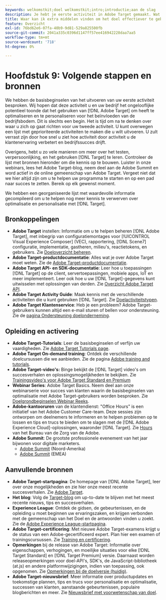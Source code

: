 ```yaml
---
keywords: welkomstkit;doel welkomstkit;intro;introductie;aan de slag
description: Je hebt je eerste activiteit in Adobe Target gemaakt. Wat nu? In dit artikel vindt u koppelingen naar aanvullende bronnen, trainingszelfstudies en 'Hoe kan ik'-video's.
title: Waar kan ik extra middelen vinden om het doel effectiever te gebruiken?
feature: Overzicht
exl-id: 76bd62e6-07fa-40b9-9d81-529a825500fb
source-git-commit: 2041a335c0396d1147ff57ee416942228daa7aa5
workflow-type: tm+mt
source-wordcount: '718'
ht-degree: 0%

---
```


# Hoofdstuk 9: Volgende stappen en bronnen

We hebben de basisbeginselen van het uitvoeren van uw eerste activiteit besproken. Wij hopen dat deze activiteit u en uw bedrijf het ongelooflijke potentieel toonde dat het gebruiken van [!DNL Adobe Target] om heeft te optimaliseren en te personaliseren voor het beïnvloeden van de bedrijfsbodem. Dit is slechts een begin. Het is tijd om na te denken over waar u zich op gaat richten voor uw tweede activiteit. U kunt overwegen een lijst met geprioriteerde activiteiten te maken die u wilt uitvoeren. U zult verrast zijn door hoe snel u ziet hoe activiteit door activiteit u de klantenervaring verbetert en bedrijfssucces drijft.

Overigens, hebt u zo vele manieren om meer over het testen, verpersoonlijking, en het gebruiken [!DNL Target] te leren. Controleer de lijst met bronnen hieronder om die kennis op te bouwen. Luister in onze webinars, lees het Adobe Target-blog, neem deel aan de Adobe Summit en word actief in de online gemeenschap van Adobe Target. Vergeet niet dat we hier altijd zijn om u te helpen uw programma te starten en op een pad naar succes te zetten. Bereik op elk gewenst moment.

We hebben een georganiseerde lijst met waardevolle informatie gecompileerd om u te helpen nog meer kennis te verwerven over optimalisatie en personalisatie met [!DNL Target].

## Bronkoppelingen

* **Adobe Target** instellen: Informatie om u te helpen beheren  [!DNL Adobe Target], met inbegrip van configuratiemontages voor  [!UICONTROL Visual Experience Composer] (VEC), rapportering,  [!DNL Scene7] configuratie, implementatie, gastheren, milieu&#39;s, reactietokens, en gebruikers. Zie [Doeloverzicht beheren](/help/administrating-target/administrating-target.md).
* **Adobe Target-productdocumentatie**: Alles wat je over Adobe Target moet weten. Zie de [Adobe Target-productdocumentatie](https://experienceleague.adobe.com/docs/target/using/target-home.html).
* **Adobe Target API- en SDK-documentatie**: Leer hoe u toepassingen  [!DNL Target] op de client, servertoepassingen, mobiele apps, IoT en meer implementeert. Leer ook hoe u uw [!DNL Target]-gegevens kunt uitwisselen met oplossingen van derden. Zie [Overzicht Adobe Target API](/help/api/api-overview.md).
* **Adobe Target Activity Guide**: Maak kennis met de verschillende activiteiten die u kunt gebruiken  [!DNL Target]. Zie [Doelactiviteitstypen](/help/c-activities/target-activities-guide.md).
* **Adobe Target Klantenservice**: Heb je een probleem? Adobe Target-gebruikers kunnen altijd een e-mail sturen of bellen voor ondersteuning. Zie de [pagina Ondersteuning doelonderneming](https://helpx.adobe.com/contact/enterprise-support.ec.html#target).

## Opleiding en activering

* **Adobe Target-Tutorials**: Leer de basisbeginselen of verfijn uw vaardigheden. Zie [Adobe Target Tutorials page](https://experienceleague.adobe.com/docs/target-learn/tutorials/overview.html).
* **Adobe Target On-demand training**: Ontdek de verschillende doelcursussen die we aanbieden. Zie de pagina [Adobe training and tutorials](https://helpx.adobe.com/learning.html?promoid=KAUDK).
* **Adobe Target-video&#39;s:** Binge bekijkt de  [!DNL Target] video&#39;s om succesverhalen en oplossingsmogelijkheden te bekijken. Zie [Trainingsvideo&#39;s voor Adobe Target Standard en Premium](/help/c-intro/target-standard-premium-training-videos.md)
* **Webinar Series**: Adobe Target Basics. Neem deel aan onze webinarserie voor succes van klanten waarin de basisbeginselen van optimalisatie met Adobe Target-gebruikers worden besproken. Zie [Doelgrondbeginselen Webinar Reeks](/help/cmp-resources-and-contact-information.md#concept_11902FAC95C64479AABE020557A7EEE4).
* **Adobe-kantooruren** van de klantendienst: &quot;Office Hours&quot; is een initiatief van het Adobe Customer Care-team. Deze sessies zijn ontworpen om deelnemers te informeren en te helpen problemen op te lossen en tips en trucs te bieden om te slagen met de [!DNL Adobe Experience Cloud]-oplossingen, waaronder [!DNL Target]. Zie [Hours](/help/cmp-resources-and-contact-information.md#concept_58EA30379D3B48C4848BA2A8C464A5B7) van het Bureau van de Zorg van de Adobe.
* **Adobe Summit**: De grootste professionele evenement van het jaar bijwonen voor digitale marketers.
   * [Adobe Summit](https://summit.adobe.com/na/)  (Noord-Amerika)
   * [Adobe Summit](https://summit-emea.adobe.com/emea/)  (EMEA)

## Aanvullende bronnen

* **Adobe Target-startpagina**: De homepage van  [!DNL Adobe Target], leer over onze mogelijkheden en zie hier onze meest recente succesverhalen. Zie [Adobe Target](https://www.adobe.com/marketing/target.html).
* **Het blog**: Volg de  [Target-blog](https://blog.adobe.com/en/2020/07/29/adobe-target-announces-enhanced-analytics-measurement-for-ai-powered-testing-and-personalization.html#gs.di9df5) om up-to-date te blijven met het meest recente nieuws, tips en succesverhalen.
* **Experience League**: Ontdek de gidsen, de gebeurtenissen, en de opleiding u moet beginnen uw ervaringszaken, en krijgen verbonden met de gemeenschap van het Doel en de antwoorden vinden u zoekt. Zie de [Adobe Experience League-startpagina](https://experienceleague.adobe.com/#home).
* **Adobe Target-certificering**: Met nieuwe Adobe Target-examens krijgt u de status van een Adobe-gecertificeerd expert. Plan hier een examen of trainingscursussen. Zie [Training en certificering](/help/c-intro/training-and-certification.md).
* **Opmerkingen** bij de release van Adobe Target: Informatie over eigenschappen, verhogingen, en moeilijke situaties voor elke  [!DNL Target Standard] en  [!DNL Target Premium] versie. Daarnaast worden releaseopmerkingen voor doel-API&#39;s, SDK&#39;s, de JavaScript-bibliotheek (at.js) en andere platformwijzigingen, indien van toepassing, ook opgenomen. Zie [Opmerkingen bij de doelversie (huidig)](/help/r-release-notes/release-notes.md).
* **Adobe Target-nieuwsbrief**: Meer informatie over productupdates en toekomstige plannen, tips en trucs voor personalisatie en optimalisatie, successen van klanten, aanstaande gebeurtenissen, populaire blogberichten en meer. Zie [Nieuwsbrief met voorwetenschap van doel](/help/r-release-notes/target-insider-newsletter.md).
